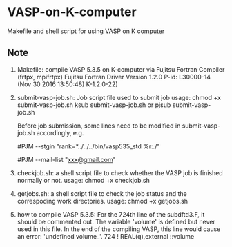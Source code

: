 # VASP-on-K-computer
Makefile and shell script for using VASP on K computer

## Note 
1. Makefile: compile VASP 5.3.5 on K-computer via Fujitsu Fortran Compiler (frtpx, mpifrtpx)
   Fujitsu Fortran Driver Version 1.2.0 P-id: L30000-14 (Nov 30 2016 13:50:48) K-1.2.0-22)

2. submit-vasp-job.sh: Job script file used to submit job
   usage: chmod +x submit-vasp-job.sh
          ksub submit-vasp-job.sh
          or
          pjsub submit-vasp-job.sh

   Before job submission, some lines need to be modified in submit-vasp-job.sh accordingly, e.g.
   
   #PJM --stgin "rank=*../../../bin/vasp535_std   %r:./"
   
   #PJM --mail-list "xxx@gmail.com"

3. checkjob.sh: a shell script file to check whether the VASP job is finished normally or not.
   usage: chmod +x checkjob.sh

4. getjobs.sh: a shell script file to check the job status and the correspoding work directories.
   usage: chmod +x  getjobs.sh

5. how to compile VASP 5.3.5:
   For the 724th line of the subdftd3.F, it should be commented out. The variable 'volume' is defined but never used in this file. In the end of the compiling VASP, this line would cause an error: 'undefined  volume_'.
   724 ! REAL(q),external ::volume

